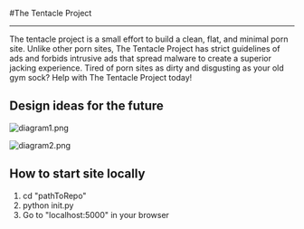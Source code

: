 #The Tentacle Project

---------------------

The tentacle project is a small effort to build a clean, flat, and minimal porn site. Unlike other porn sites, The Tentacle Project has strict guidelines of ads
and forbids intrusive ads that spread malware to create a superior jacking experience. Tired of porn sites as dirty and disgusting as your old gym sock? Help with The Tentacle Project today!  

## Design ideas for the future

![diagram1.png](https://raw.githubusercontent.com/mypetbirdrules/tentacles/master/diagram.png)

![diagram2.png](https://raw.githubusercontent.com/mypetbirdrules/tentacles/master/diagram2.png)

## How to start site locally
1. cd "pathToRepo"
2. python init.py
3. Go to "localhost:5000" in your browser
